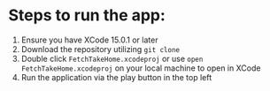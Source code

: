 # Steps to run the app:
1. Ensure you have XCode 15.0.1 or later
2. Download the repository utilizing `git clone`
3. Double click `FetchTakeHome.xcodeproj` or use `open FetchTakeHome.xcodeproj` on your local machine to open in XCode
4. Run the application via the play button in the top left
